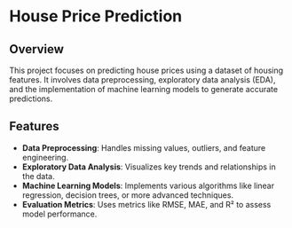 # House Price Prediction

## Overview
This project focuses on predicting house prices using a dataset of housing features. It involves data preprocessing, exploratory data analysis (EDA), and the implementation of machine learning models to generate accurate predictions. 


## Features
- **Data Preprocessing**: Handles missing values, outliers, and feature engineering.
- **Exploratory Data Analysis**: Visualizes key trends and relationships in the data.
- **Machine Learning Models**: Implements various algorithms like linear regression, decision trees, or more advanced techniques.
- **Evaluation Metrics**: Uses metrics like RMSE, MAE, and R² to assess model performance.


